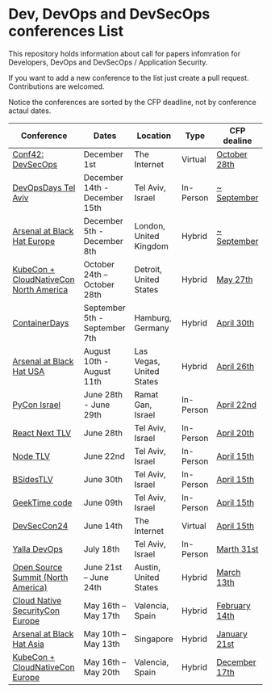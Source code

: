 
# Dev, DevOps and DevSecOps conferences List
This repository holds information about call for papers infomration for Developers, DevOps and DevSecOps / Application Security.

If you want to add a new conference to the list just create a pull request. Contributions are welcomed.

Notice the conferences are sorted by the CFP deadline, not by conference actaul dates. 

| Conference | Dates | Location | Type | CFP dealine  |
| --- | --- | --- | --- | ---  |
| [Conf42: DevSecOps](https://www.conf42.com/devsecops2022) | December 1st | The Internet | Virtual | [October 28th](https://www.papercall.io/conf42-devsecops-2022)
| [DevOpsDays Tel Aviv](https://tlvcommunity.dev/devopsdays.html) | December 14th - December 15th | Tel Aviv, Israel | In-Person | [~ September](https://www.papercall.io/community-tlv-meetups) |
| [Arsenal at Black Hat Europe](https://www.blackhat.com/eu-22/arsenal-overview.html) | December 5th - December 8th | London, United Kingdom | Hybrid| [~ September](https://www.blackhat.com/upcoming.html#europe) |
| [KubeCon + CloudNativeCon North America](https://events.linuxfoundation.org/kubecon-cloudnativecon-north-america/) | October 24th – October 28th | Detroit, United States | Hybrid| [May 27th](https://events.linuxfoundation.org/kubecon-cloudnativecon-north-america/program/cfp/) |
| [ContainerDays](https://www.containerdays.io/) | September 5th - September 7th | Hamburg, Germany | Hybrid | [April 30th](https://sessionize.com/containerdays-2022/) |
| [Arsenal at Black Hat USA](https://www.blackhat.com/us-22/arsenal-overview.html) | August 10th - August 11th | Las Vegas, United States | Hybrid| [April 26th](https://usa-arsenal-cfp.blackhat.com/) |
| [PyCon Israel](https://pycon.org.il/2022/) | June 28th - June 29th | Ramat Gan, Israel | In-Person | [April 22nd](https://cfp.pycon.org.il/conference2022/cfp) |
| [React Next TLV](https://www.react-next.com/) | June 28th | Tel Aviv, Israel | In-Person | [April 20th](https://docs.google.com/forms/d/e/1FAIpQLSe6Y96XYmzgk9kBbE1vk7KeHK45XwQ8FvsM2X0kywSrbe5D7Q/viewform) |
| [Node TLV](https://www.nodetlv.com/) | June 22nd | Tel Aviv, Israel | In-Person | [April 15th](https://forms.gle/ab9nCbpigvqT4bW9A) |
| [BSidesTLV](https://bsidestlv.com/) | June 30th | Tel Aviv, Israel | In-Person | [April 15th](https://cfp.bsidestlv.com/bsidestlv-2022/cfp) |
| [GeekTime code](https://code.geektime.co.il/) | June 09th | Tel Aviv, Israel | In-Person | [April 15th](https://docs.google.com/forms/d/e/1FAIpQLSfH3eWFugcfBnygLfckk9goZpPj2MrHYznhrQus-aWmEm1nBg/viewform) |
| [DevSecCon24](https://www.devseccon.com/events/devseccon24) | June 14th | The Internet | Virtual | [April 15th](https://sessionize.com/devseccon24-2022) |
| [Yalla DevOps](https://yalla-devops.com/) | July 18th | Tel Aviv, Israel | In-Person | [Marth 31st](https://sessionize.com/yalladevops-telaviv-2022) |
| [Open Source Summit (North America)](https://events.linuxfoundation.org/open-source-summit-north-america/) | June 21st – June 24th | Austin, United States | Hybrid| [March 13th](https://events.linuxfoundation.org/open-source-summit-north-america/program/cfp/) |
| [Cloud Native SecurityCon Europe](https://events.linuxfoundation.org/cloud-native-securitycon-europe/) | May 16th – May 17th | Valencia, Spain | Hybrid| [February 14th](https://events.linuxfoundation.org/cloud-native-securitycon-europe/program/cfp/) |
| [Arsenal at Black Hat Asia](https://www.blackhat.com/asia-22/arsenal-overview.html) | May 10th – May 13th | Singapore | Hybrid| [January 21st](https://asia-arsenal-cfp.blackhat.com/) |
| [KubeCon + CloudNativeCon Europe](https://events.linuxfoundation.org/kubecon-cloudnativecon-europe/) | May 16th – May 20th | Valencia, Spain | Hybrid| [December 17th](https://events.linuxfoundation.org/kubecon-cloudnativecon-europe/program/cfp/) |
